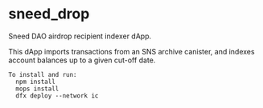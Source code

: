 # sneed_drop
Sneed DAO airdrop recipient indexer dApp.

This dApp imports transactions from an SNS archive canister, and indexes account balances up to a given cut-off date.

  ```motoko    
To install and run:
	npm install
	mops install
	dfx deploy --network ic

